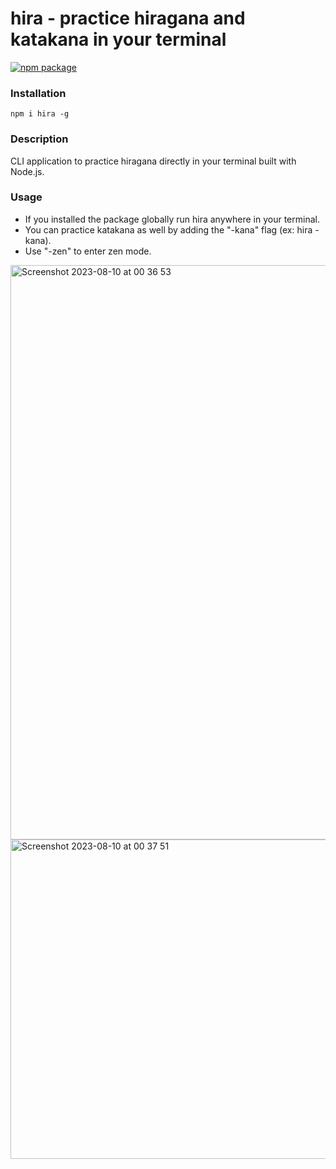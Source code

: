 # hira - practice hiragana and katakana in your terminal

[![npm package](https://img.shields.io/badge/hira-github-red)](https://github.com/Klavrin/hira)

### Installation

```
npm i hira -g
```

### Description

CLI application to practice hiragana directly in your terminal built with Node.js.

### Usage

- If you installed the package globally run hira anywhere in your terminal.
- You can practice katakana as well by adding the "-kana" flag (ex: hira -kana).
- Use "-zen" to enter zen mode.

<img width="919" alt="Screenshot 2023-08-10 at 00 36 53" src="https://github.com/Klavrin/hira/assets/59708142/2b5c7b40-43d8-4014-80eb-574dbf8560d6">
<img width="511" alt="Screenshot 2023-08-10 at 00 37 51" src="https://github.com/Klavrin/hira/assets/59708142/77ccc145-10fa-4a58-b083-a560a3fa3fac">

